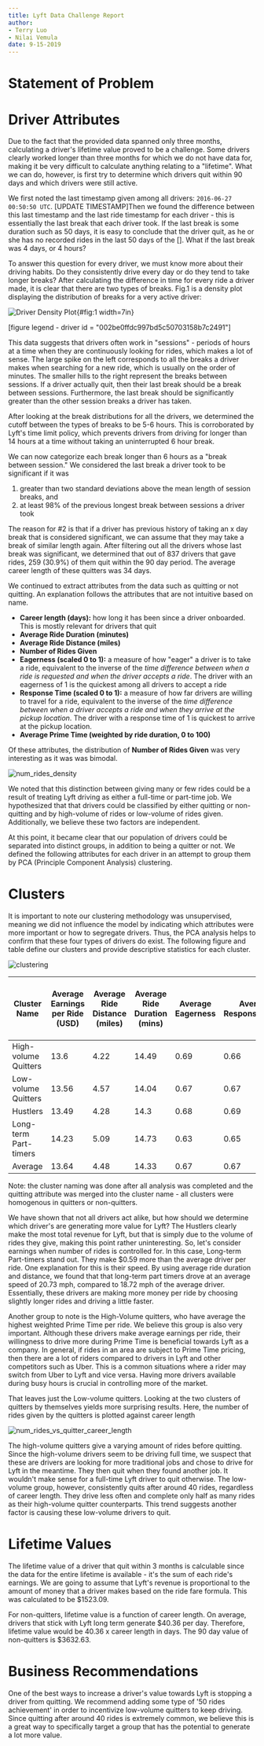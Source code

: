 ```yaml
---
title: Lyft Data Challenge Report
author:
- Terry Luo
- Nilai Vemula
date: 9-15-2019
---
```


# Statement of Problem



# Driver Attributes

Due to the fact that the provided data spanned only three months, calculating a driver's lifetime value proved to be a challenge. Some drivers clearly worked longer than three months for which we do not have data for, making it be very difficult to calculate anything relating to a "lifetime". What we can do, however, is first try to determine which drivers quit within 90 days and which drivers were still active.

We first noted the last timestamp given among all drivers: `2016-06-27 00:50:50 UTC`. [UPDATE TIMESTAMP]Then we found the difference between this last timestamp and the last ride timestamp for each driver - this is essentially the last break that each driver took. If the last break is some duration such as 50 days, it is easy to conclude that the driver quit, as he or she has no recorded rides in the last 50 days of the []. What if the last break was 4 days, or 4 hours?

To answer this question for every driver, we must know more about their driving habits. Do they consistently drive every day or do they tend to take longer breaks? After calculating the difference in time for every ride a driver made, it is clear that there are two types of breaks. Fig.1 is a density plot displaying the distribution of breaks for a very active driver: 

![Driver Density Plot](plots/first_driver_density.png){#fig:1 width=7in}

[figure legend - driver id = "002be0ffdc997bd5c50703158b7c2491"]

This data suggests that drivers often work in "sessions" - periods of hours at a time when they are continuously looking for rides, which makes a lot of sense. The large spike on the left corresponds to all the breaks a driver makes when searching for a new ride, which is usually on the order of minutes. The smaller hills to the right represent the breaks between sessions. If a driver actually quit, then their last break should be a break between sessions. Furthermore, the last break should be significantly greater than the other session breaks a driver has taken. 

After looking at the break distributions for all the drivers, we determined the cutoff between the types of breaks to be 5-6 hours. This is corroborated by Lyft's time limit policy, which prevents drivers from driving for longer than 14 hours at a time without taking an uninterrupted 6 hour break. 

We can now categorize each break longer than 6 hours as a "break between session." We considered the last break a driver took to be significant if it was 

1. greater than two standard deviations above the mean length of session breaks, and
2. at least 98% of the previous longest break between sessions a driver took

The reason for #2 is that if a driver has previous history of taking an x day break that is considered significant, we can assume that they may take a break of similar length again. After filtering out all the drivers whose last break was significant, we determined that out of 837 drivers that gave rides, 259 (30.9%) of them quit within the 90 day period. The average career length of these quitters was 34 days.

We continued to extract attributes from the data such as quitting or not quitting. An explanation follows the attributes that are not intuitive based on name.

- **Career length (days):** how long it has been since a driver onboarded. This is mostly relevant for drivers that quit
- **Average Ride Duration (minutes)**
- **Average Ride Distance (miles)**
- **Number of Rides Given**
- **Eagerness (scaled 0 to 1):** a measure of how "eager" a driver is to take a ride, equivalent to the inverse of the *time* *difference between when a ride is requested and when the driver accepts a ride*. The driver with an eagerness of 1 is the quickest among all drivers to accept a ride
- **Response Time (scaled 0 to 1):** a measure of how far drivers are willing to travel for a ride, equivalent to the inverse of the *time difference between when a driver accepts a ride and when they arrive at the pickup location*. The driver with a response time of 1 is quickest to arrive at the pickup location.
- **Average Prime Time (weighted by ride duration, 0 to 100)**

Of these attributes, the distribution of **Number of Rides Given** was very interesting as it was was bimodal.

 ![num_rides_density](plots\num_rides_density.png)

We noted that this distinction between giving many or few rides could be a result of treating Lyft driving as either a full-time or part-time job. We hypothesized that that drivers could be classified by either quitting or non-quitting and by high-volume of rides or low-volume of rides given. Additionally, we believe these two factors are independent.

At this point, it became clear that our population of drivers could be separated into distinct groups, in addition to being a quitter or not. We defined the following attributes for each driver in an attempt to group them by PCA (Principle Component Analysis) clustering.

# Clusters

It is important to note our clustering methodology was unsupervised, meaning we did not influence the model by indicating which attributes were more important or how to segregate drivers. Thus, the PCA analysis helps to confirm that these four types of drivers do exist. The following figure and table define our clusters and provide descriptive statistics for each cluster. 

![clustering](plots/clustering.png)

| Cluster Name          | Average Earnings per Ride (USD) | Average Ride Distance (miles) | Average Ride Duration (mins) | Average Eagerness | Average Responsiveness | Average Number of Rides Given | Average Prime Time Weighted by Ride Duration | Size | Number of Days Worked | Average Number of Rides Per Day Worked |
| --------------------- | ------------------------------- | ----------------------------- | ---------------------------- | ----------------- | ---------------------- | ----------------------------- | -------------------------------------------- | ---- | --------------------- | -------------------------------------- |
| High-volume Quitters  | 13.6                            | 4.22                          | 14.49                        | 0.69              | 0.66                   | 335.43                        | 19.42                                        | 61   | 40.95                 | 9                                      |
| Low-volume Quitters   | 13.56                           | 4.57                          | 14.04                        | 0.67              | 0.67                   | 43.07                         | 14.97                                        | 198  | 10.75                 | 5                                      |
| Hustlers              | 13.49                           | 4.28                          | 14.3                         | 0.68              | 0.69                   | 341.57                        | 17.71                                        | 436  | 45.29                 | 8                                      |
| Long-term Part-timers | 14.23                           | 5.09                          | 14.73                        | 0.63              | 0.65                   | 44.33                         | 14.07                                        | 142  | 13.18                 | 4                                      |
| Average | 13.64                             | 4.48                          | 14.33                        | 0.67              | 0.67                   | 220.08                        | 16.57                                          | 837  | 31.36                 | 6                                      |

Note: the cluster naming was done after all analysis was completed and the quitting attribute was merged into the cluster name - all clusters were homogenous in quitters or non-quitters.

We have shown that not all drivers act alike, but how should we determine which driver's are generating more value for Lyft? The Hustlers clearly make the most total revenue for Lyft, but that is simply due to the volume of rides they give, making this point rather uninteresting. So, let's consider earnings when number of rides is controlled for. In this case, Long-term Part-timers stand out. They make $0.59 more than the average driver per ride. One explanation for this is their speed. By using average ride duration and distance, we found that that long-term part timers drove at an average speed of 20.73 mph, compared to 18.72 mph of the average driver. Essentially, these drivers are making more money per ride by choosing slightly longer rides and driving a little faster. 

Another group to note is the High-Volume quitters, who have average the highest weighted Prime Time per ride.  We believe this group is also very important. Although these drivers make average earnings per ride, their willingness to drive more during Prime Time is beneficial towards Lyft as a company. In general, if rides in an area are subject to Prime Time pricing, then there are a lot of riders compared to drivers in Lyft and other competitors such as Uber. This is a common situations where a rider may switch from Uber to Lyft and vice versa. Having more drivers available during busy hours is crucial in controlling more of the market. 

That leaves just the Low-volume quitters. Looking at the two clusters of quitters by themselves yields more surprising results. Here, the number of rides given by the quitters is plotted against career length

![num_rides_vs_quitter_career_length](plots\num_rides_vs_quitter_career_length.png)

The high-volume quitters give a varying amount of rides before quitting. Since the high-volume drivers seem to be driving full time, we suspect that these are drivers are looking for more traditional jobs and chose to drive for Lyft in the meantime. They then quit when they found another job. It wouldn't make sense for a full-time Lyft driver to quit otherwise. The low-volume group, however, consistently quits after around 40 rides, regardless of career length. They drive less often and complete only half as many rides as their high-volume quitter counterparts. This trend suggests another factor is causing these low-volume drivers to quit. 

# Lifetime Values 

The lifetime value of a driver that quit within 3 months is calculable since the data for the entire lifetime is available - it's the sum of each ride's earnings. We are going to assume that Lyft's revenue is proportional to the amount of money that a driver makes based on the ride fare formula. This was calculated to be $1523.09. 

For non-quitters, lifetime value is a function of career length. On average, drivers that stick with Lyft long term generate $40.36 per day. Therefore, lifetime value would be 40.36 x career length in days. The 90 day value of non-quitters is $3632.63.

# Business Recommendations 

One of the best ways to increase a driver's value towards Lyft is stopping a driver from quitting. We recommend adding some type of '50 rides achievement' in order to incentivize low-volume quitters to keep driving. Since quitting after around 40 rides is extremely common, we believe this is a great way to specifically target a group that has the potential to generate a lot more value. 